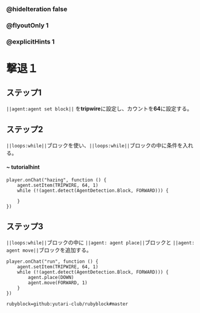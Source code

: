 
### @hideIteration false 
### @flyoutOnly 1
### @explicitHints 1


# 撃退１

## ステップ1
``||agent:agent set block||`` を**tripwire**に設定し、カウントを**64**に設定する。

## ステップ2
``||loops:while||``ブロックを使い、``||loops:while||``ブロックの中に条件を入れる。 

#### ~ tutorialhint

```blocks
player.onChat("hazing", function () {
    agent.setItem(TRIPWIRE, 64, 1)
    while (!(agent.detect(AgentDetection.Block, FORWARD))) {
    	
    }
})

``` 
## ステップ3
``||loops:while||``ブロックの中に ``||agent: agent place||``ブロックと ``||agent: agent move||``ブロックを追加する。

```blocks
player.onChat("run", function () {
    agent.setItem(TRIPWIRE, 64, 1)
    while (!(agent.detect(AgentDetection.Block, FORWARD))) {
        agent.place(DOWN)
        agent.move(FORWARD, 1)
    }
})
```
```package
rubyblock=github:yutari-club/rubyblock#master
```
